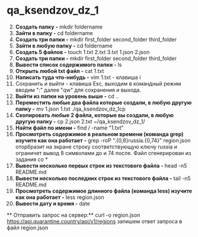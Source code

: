 # qa_ksendzov_dz_1

2. **Создать папку -** mkdir foldername
3. **Зайти в папку -** cd foldername
4. **Создать три папки -** mkdir first_folder second_folder third_folder
5. **Зайти в любую папку -** cd foldername
6. **Создать 5 файлов -** touch 1.txt 2.txt 3.txt 1.json 2.json
7. **Создать три папки -** mkdir first_folder second_folder third_folder
8. **Вывести список содержимого папки -** ls
9. **Открыть любой txt файл -** cat 1.txt
10. **Написать туда что-нибудь -** vim 1.txt - клавиша i
11. Сохранить и выйти - клавиша Esc, выходим в командный режим вводим
    ":" далее "qw" для сохранения и выхода.
12. **Выйти из папки на уровень выше -** cd ..
13. **Переместить любые два файла которые создали, в любую другую папку -** mv 1.json 1.txt ./qa_ksendzov_dz_1cp 
14. **Cкопировать любые 2 файла, которые вы создали, в любую другую папку -** cp 2.json 2.txt ~/qa_ksendzov_dz_1/
15. **Найти файл по имени -** find / -name "1.txt"
16. **Просмотреть содержимое в реальном времени (команда grep) изучите как она работает -** grep -roP ".{0,8}russia.{0,74}" region.json
оторбразит на экране строку соответствующую ключу russia и ограничет вывод 8 символами до и 74 после. Файл сгенерирован из задания со *
17. **Вывести несколько первых строк из текстового файла -** head -n5 README.md
18. **Вывести несколько последних строк из текстового файла -** tail -n5 README.md
19. **Просмотреть содержимое длинного файла (команда less) изучите как она работает -** less region.json
20. **Вывести дату и время -** date

** Отправить запрос на сервер:** curl -o region.json https://api.quarantine.country/api/v1/regions
запишем ответ запроса в файл region.json

